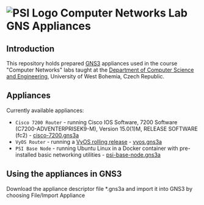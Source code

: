 # ![PSI Logo](images/icon-64-net.png) Computer Networks Lab GNS Appliances
## Introduction

This repository holds prepared [GNS3](https://docs.gns3.com/docs/) appliances used in the course "Computer Networks" labs taught at the [Department of Computer Science and Engineering](http://www.kiv.zcu.cz/), University of West Bohemia, Czech Republic.

## Appliances

Currently available appliances:
* `Cisco 7200 Router` - running Cisco IOS Software, 7200 Software (C7200-ADVENTERPRISEK9-M), Version 15.0(1)M, RELEASE SOFTWARE (fc2) - [cisco-7200.gns3a](appliances/cisco-7200.gns3a)
* `VyOS Router` - running a [VyOS rolling release](https://vyos.net/get/nightly-builds/) - [vyos.gns3a](appliances/vyos.gns3a)
* `PSI Base Node` - running Ubuntu Linux in a Docker container with pre-installed basic networking utilities - [psi-base-node.gns3a](appliances/psi-base-node.gns3a)

## Using the appliances in GNS3

Download the appliance descriptor file *.gns3a and import it into GNS3 by choosing File/Import Appliance

